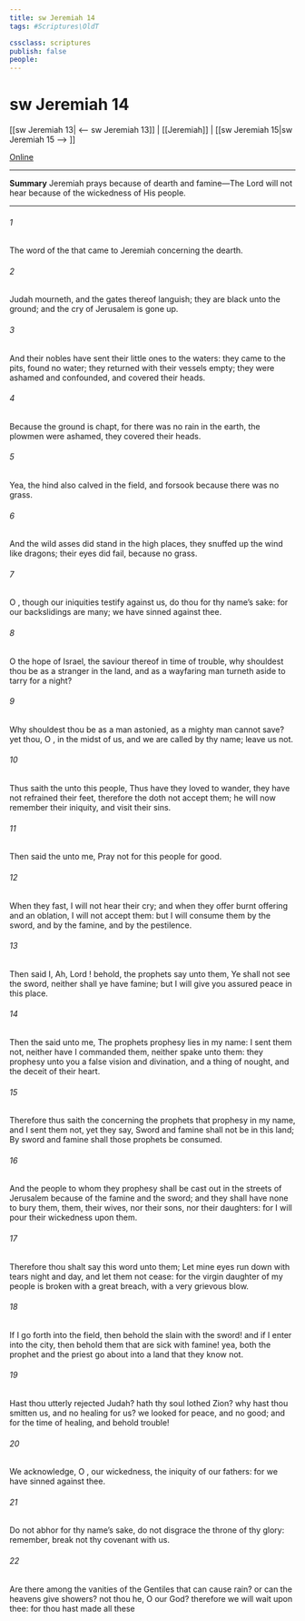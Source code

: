 ```yaml
---
title: sw Jeremiah 14
tags: #Scriptures\OldT

cssclass: scriptures
publish: false
people:
---
```


# sw Jeremiah 14
[[sw Jeremiah 13| <-- sw Jeremiah 13]] | [[Jeremiah]] | [[sw Jeremiah 15|sw Jeremiah 15 --> ]]

[Online](https://churchofjesuschrist.org/study/scriptures/ot/jer/14?lang=eng)

---
__Summary__
Jeremiah prays because of dearth and famine—The Lord will not hear because of the wickedness of His people.

---
###### 1 
The word of the  that came to Jeremiah concerning the dearth.

###### 2 
Judah mourneth, and the gates thereof languish; they are black unto the ground; and the cry of Jerusalem is gone up.

###### 3 
And their nobles have sent their little ones to the waters: they came to the pits,  found no water; they returned with their vessels empty; they were ashamed and confounded, and covered their heads.

###### 4 
Because the ground is chapt, for there was no rain in the earth, the plowmen were ashamed, they covered their heads.

###### 5 
Yea, the hind also calved in the field, and forsook  because there was no grass.

###### 6 
And the wild asses did stand in the high places, they snuffed up the wind like dragons; their eyes did fail, because  no grass.

###### 7 
O , though our iniquities testify against us, do thou  for thy name’s sake: for our backslidings are many; we have sinned against thee.

###### 8 
O the hope of Israel, the saviour thereof in time of trouble, why shouldest thou be as a stranger in the land, and as a wayfaring man  turneth aside to tarry for a night?

###### 9 
Why shouldest thou be as a man astonied, as a mighty man  cannot save? yet thou, O ,  in the midst of us, and we are called by thy name; leave us not.

###### 10 
Thus saith the  unto this people, Thus have they loved to wander, they have not refrained their feet, therefore the  doth not accept them; he will now remember their iniquity, and visit their sins.

###### 11 
Then said the  unto me, Pray not for this people for  good.

###### 12 
When they fast, I will not hear their cry; and when they offer burnt offering and an oblation, I will not accept them: but I will consume them by the sword, and by the famine, and by the pestilence.

###### 13 
Then said I, Ah, Lord ! behold, the prophets say unto them, Ye shall not see the sword, neither shall ye have famine; but I will give you assured peace in this place.

###### 14 
Then the  said unto me, The prophets prophesy lies in my name: I sent them not, neither have I commanded them, neither spake unto them: they prophesy unto you a false vision and divination, and a thing of nought, and the deceit of their heart.

###### 15 
Therefore thus saith the  concerning the prophets that prophesy in my name, and I sent them not, yet they say, Sword and famine shall not be in this land; By sword and famine shall those prophets be consumed.

###### 16 
And the people to whom they prophesy shall be cast out in the streets of Jerusalem because of the famine and the sword; and they shall have none to bury them, them, their wives, nor their sons, nor their daughters: for I will pour their wickedness upon them.

###### 17 
Therefore thou shalt say this word unto them; Let mine eyes run down with tears night and day, and let them not cease: for the virgin daughter of my people is broken with a great breach, with a very grievous blow.

###### 18 
If I go forth into the field, then behold the slain with the sword! and if I enter into the city, then behold them that are sick with famine! yea, both the prophet and the priest go about into a land that they know not.

###### 19 
Hast thou utterly rejected Judah? hath thy soul lothed Zion? why hast thou smitten us, and  no healing for us? we looked for peace, and  no good; and for the time of healing, and behold trouble!

###### 20 
We acknowledge, O , our wickedness,  the iniquity of our fathers: for we have sinned against thee.

###### 21 
Do not abhor  for thy name’s sake, do not disgrace the throne of thy glory: remember, break not thy covenant with us.

###### 22 
Are there  among the vanities of the Gentiles that can cause rain? or can the heavens give showers?  not thou he, O  our God? therefore we will wait upon thee: for thou hast made all these 

